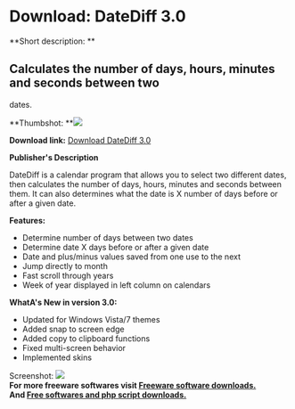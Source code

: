 # Download: DateDiff 3.0

**Short description: **

## Calculates the number of days, hours, minutes and seconds between two
dates.

  
**Thumbshot: **![](http://www.freewarefiles.com/screenshot/datediff3_md.jpg)   
  
**Download link:** [Download DateDiff 3.0](http://freesoftwares.boysofts.com/DateDiff_program_19138.html)  
  

**Publisher's Description**  
  

DateDiff is a calendar program that allows you to select two different dates,
then calculates the number of days, hours, minutes and seconds between them.
It can also determines what the date is X number of days before or after a
given date.

**Features:**

  * Determine number of days between two dates 
  * Determine date X days before or after a given date 
  * Date and plus/minus values saved from one use to the next 
  * Jump directly to month 
  * Fast scroll through years 
  * Week of year displayed in left column on calendars 

**WhatA's New in version 3.0:**

  * Updated for Windows Vista/7 themes 
  * Added snap to screen edge 
  * Added copy to clipboard functions 
  * Fixed multi-screen behavior 
  * Implemented skins 

  
  
Screenshot: ![](http://www.freewarefiles.com/screenshot/datediff3.jpg)  
**For more freeware softwares visit [Freeware software downloads.](http://freesoftwares.boysofts.com/)**   
**And [Free softwares and php script downloads.](http://www.boysofts.com/)**

